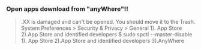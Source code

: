 ### Open apps download from "anyWhere"!!
> .XX is damaged and can't be opened. You should move it to the Trash.
> System Preferences > Security & Privacy > General
> 1). App Store 2).App Store and identified developers
    $ sudo spctl --master-disable
> 1). App Store 2).App Store and identified developers 3).AnyWhere
